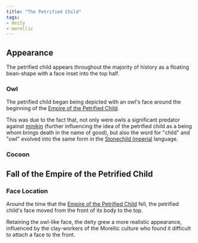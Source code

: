 ```yaml
---
title: "The Petrified Child"
tags:
- deity
- morellic
---
```

## Appearance
The petrified child appears throughout the majority of history  as a floating bean-shape with a face inset into the top half.

### Owl
The petrified child began being depicted with an owl's face around the beginning of the [Empire of the Petrified Child](cultures/morellic/stonechild-empire/empire-of-the-petrified-child.md). 

This was due to the fact that, not only were owls a significant predator against [minikin](fauna/2nd%20realm/mammalia/minikin/minikin.md) (further influencing the idea of the petrified child as a being whom brings death in the name of good), but also the word for "child" and "owl" evolved into the same form in the [Stonechild Imperial](languages/morello-rudhiric/morellic/sarvaran/stonechild-imperial/stonechild-imperial.md) language.

### Cocoon

## Fall of the Empire of the Petrified Child
### Face Location
Around the time that the [Empire of the Petrified Child](cultures/morellic/stonechild-empire/empire-of-the-petrified-child.md) fell, the petrified child's face moved from the front of its body to the top.

Retaining the owl-like face, the deity grew a more realistic appearance, influenced by the clay-workers of the Morellic culture who found it difficult to attach a face to the front.